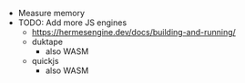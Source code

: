- Measure memory
- TODO: Add more JS engines
  - https://hermesengine.dev/docs/building-and-running/
  - duktape
    - also WASM
  - quickjs
    - also WASM
